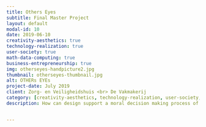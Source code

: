 ```yaml
---
title: Others Eyes
subtitle: Final Master Project
layout: default
modal-id: 10
date: 2019-06-10
creativity-aesthetics: true
technology-realization: true
user-society: true
math-data-computing: true
business-entrepreneurship: true
img: otherseyes-handpicture2.jpg
thumbnail: otherseyes-thumbnail.jpg
alt: OTHERs EYEs
project-date: July 2019
client: Zorg- en Veiligheidshuis <br> De Vakmakerij
category: [creativity-aesthetics, technology-realization, user-society, math-data-computing, business-entrepreneurship]
description: How can design support a moral decision making process of individuals and organisations in specific wicked problemcases? <br><br> Others Eyes is a tool designed to explore the different perspectives on a problem. First, one person becomes aware of her/his perspectives through the positioning of characters on the Perception board which create different views on the problem case at hand. Only after this process the perceptions of others can be taken into account. This approach leads to a better understanding and more enriched dialogue between professionals. <br><br> Through the enriched perception of all the participants a more cohesive decision is taken which does right to all involved people in the case. <br><br> Others Eyes supports the leader inside a coalition of collaborating organisations working on wicked problems and support professionals during moral decision making process within a complex organisational environment.


---
```

